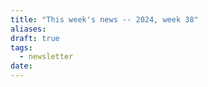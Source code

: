 ```yaml
---
title: "This week's news -- 2024, week 38"
aliases: 
draft: true
tags:
  - newsletter
date:
---
```


